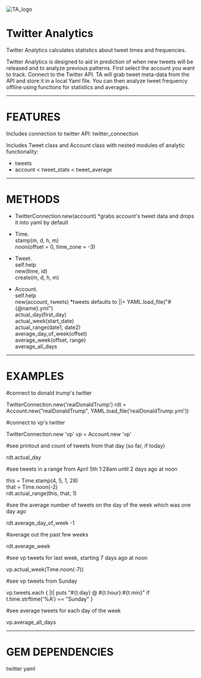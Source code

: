 ![TA_logo](https://cloud.githubusercontent.com/assets/22918854/25200633/e179b16e-2503-11e7-97ed-699f85330d1f.png)

# Twitter Analytics

Twitter Analytics calculates statistics about tweet times and frequencies.

Twitter Analytics is designed to aid in prediction of when new tweets will be released and to analyze previous patterns.
First select the account you want to track. Connect to the Twitter API. TA will grab tweet meta-data from the API and store it in a local Yaml file. You can then analyze tweet frequency offline using functions for statistics and averages.

-----------------------------------------------------------------------------------------------

# FEATURES

Includes connection to twitter API:
  twitter_connection

Includes Tweet class and Account class with nested modules of analytic functionality:
  - tweets
  - account < tweet_stats < tweet_average

-----------------------------------------------------------------------------------------------

# METHODS

+ TwitterConnection.new(account)          *grabs account's tweet data and drops it into yaml by default

+ Time.  
	stamp(m, d, h, m)  
	noon(offset = 0, time_zone = -3)

+ Tweet.  
	self.help  
	new(time, id)  
	create(m, d, h, m)

+ Account.  
	self.help  
	new(account, tweets)            *tweets defaults to ||= YAML.load_file("#{@name}.yml")  
	actual_day(first_day)  
	actual_week(start_date)  
	actual_range(date1, date2)  
	average_day_of_week(offset)  
	average_week(offset, range)  
	average_all_days

-----------------------------------------------------------------------------------------------

# EXAMPLES

#connect to donald trump's twitter

  TwitterConnection.new('realDonaldTrump')
  rdt = Account.new("realDonaldTrump", YAML.load_file('realDonaldTrump.yml'))  

#connect to vp's twitter

  TwitterConnection.new 'vp'
  vp = Account.new 'vp'  


#see printout and count of tweets from that day (so far, if today)

  rdt.actual_day  

#see tweets in a range from April 5th 1:28am until 2 days ago at noon

  this = Time.stamp(4, 5, 1, 28)  
  that = Time.noon(-2)  
  rdt.actual_range(this, that, 1)  

#see the average number of tweets on the day of the week which was one day ago

  rdt.average_day_of_week -1  

#average out the past few weeks

  rdt.average_week  

#see vp tweets for last week, starting 7 days ago at noon

  vp.actual_week(Time.noon(-7))  

#see vp tweets from Sunday

  vp.tweets.each { |t| puts "#{t.day} @ #{t.hour}:#{t.min}" if t.time.strftime('%A') == "Sunday" }  

#see average tweets for each day of the week

  vp.average_all_days

-----------------------------------------------------------------------------------------------

# GEM DEPENDENCIES

twitter
yaml
